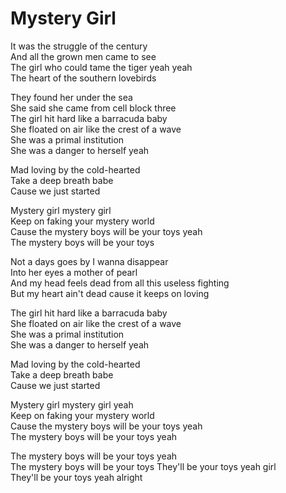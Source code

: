 # Mystery Girl  

It was the struggle of the century  
And all the grown men came to see  
The girl who could tame the tiger yeah yeah  
The heart of the southern lovebirds  

They found her under the sea  
She said she came from cell block three  
The girl hit hard like a barracuda baby  
She floated on air like the crest of a wave  
She was a primal institution  
She was a danger to herself yeah  

Mad loving by the cold-hearted  
Take a deep breath babe  
Cause we just started  

Mystery girl mystery girl  
Keep on faking your mystery world  
Cause the mystery boys will be your toys yeah  
The mystery boys will be your toys  

Not a days goes by I wanna disappear  
Into her eyes a mother of pearl  
And my head feels dead from all this useless fighting  
But my heart ain't dead cause it keeps on loving  

The girl hit hard like a barracuda baby  
She floated on air like the crest of a wave  
She was a primal institution  
She was a danger to herself yeah  

Mad loving by the cold-hearted  
Take a deep breath babe  
Cause we just started  

Mystery girl mystery girl yeah  
Keep on faking your mystery world  
Cause the mystery boys will be your toys yeah  
The mystery boys will be your toys yeah  


The mystery boys will be your toys yeah  
The mystery boys will be your toys
They'll be your toys yeah girl  
They'll be your toys yeah alright  
